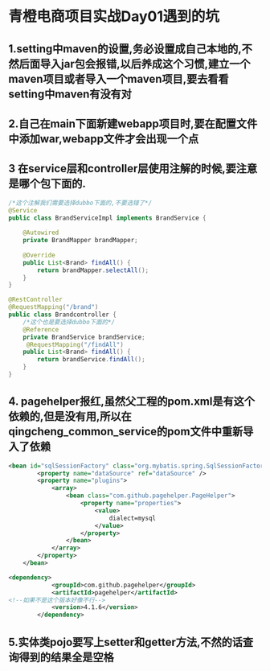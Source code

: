 # 青橙电商项目实战Day01遇到的坑
## 1.setting中maven的设置,务必设置成自己本地的,不然后面导入jar包会报错,以后养成这个习惯,建立一个maven项目或者导入一个maven项目,要去看看setting中maven有没有对

## 2.自己在main下面新建webapp项目时,要在配置文件中添加<packaging>war</packaging>,webapp文件才会出现一个点

## 3 在service层和controller层使用注解的时候,要注意是哪个包下面的.
```java
/*这个注解我们需要选择dubbo下面的,不要选错了*/
@Service
public class BrandServiceImpl implements BrandService {
    
    @Autowired
    private BrandMapper brandMapper;
    
    @Override
    public List<Brand> findAll() {
        return brandMapper.selectAll();
    }
}
```

```java
@RestController
@RequestMapping("/brand")
public class Brandcontroller {
    /*这个也是要选择dubbo下面的*/
    @Reference
    private BrandService brandService;
     @RequestMapping("/findAll")       
    public List<Brand> findAll() {
        return brandService.findAll();
    }
}
```

## 4. pagehelper报红,虽然父工程的pom.xml是有这个依赖的,但是没有用,所以在qingcheng_common_service的pom文件中重新导入了依赖
```xml
<bean id="sqlSessionFactory" class="org.mybatis.spring.SqlSessionFactoryBean">
		<property name="dataSource" ref="dataSource" />
		<property name="plugins">
			<array>
				<bean class="com.github.pagehelper.PageHelper">
					<property name="properties">
						<value>
							dialect=mysql
						</value>
					</property>
				</bean>
			</array>
		</property>
	</bean>
```
```xml
<dependency>
            <groupId>com.github.pagehelper</groupId>
            <artifactId>pagehelper</artifactId>
<!--如果不是这个版本好像不行-->
            <version>4.1.6</version>
        </dependency>
```
## 5.实体类pojo要写上setter和getter方法,不然的话查询得到的结果全是空格